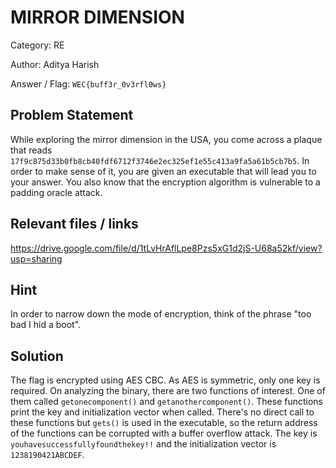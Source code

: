 # MIRROR DIMENSION

Category: RE

Author: Aditya Harish

Answer / Flag: `WEC{buff3r_0v3rfl0ws}`

## Problem Statement

While exploring the mirror dimension in the USA, you come across a plaque that reads `17f9c875d33b0fb8cb40fdf6712f3746e2ec325ef1e55c413a9fa5a61b5cb7b5`. In order to make sense of it, you are given an executable that will lead you to your answer. You also know that the encryption algorithm is vulnerable to a padding oracle attack.

## Relevant files / links

https://drive.google.com/file/d/1tLvHrAflLpe8Pzs5xG1d2jS-U68a52kf/view?usp=sharing

## Hint

In order to narrow down the mode of encryption, think of the phrase "too bad I hid a boot". 

## Solution

The flag is encrypted using AES CBC. As AES is symmetric, only one key is required. On analyzing the binary, there are two functions of interest. One of them called `getonecomponent()` and `getanothercomponent()`. These functions print the key and initialization vector when called. There's no direct call to these functions but `gets()` is used in the executable, so the return address of the functions can be corrupted with a buffer overflow attack. 
The key is `youhavesuccessfullyfoundthekey!!` and the initialization vector is `1238190421ABCDEF`.  
